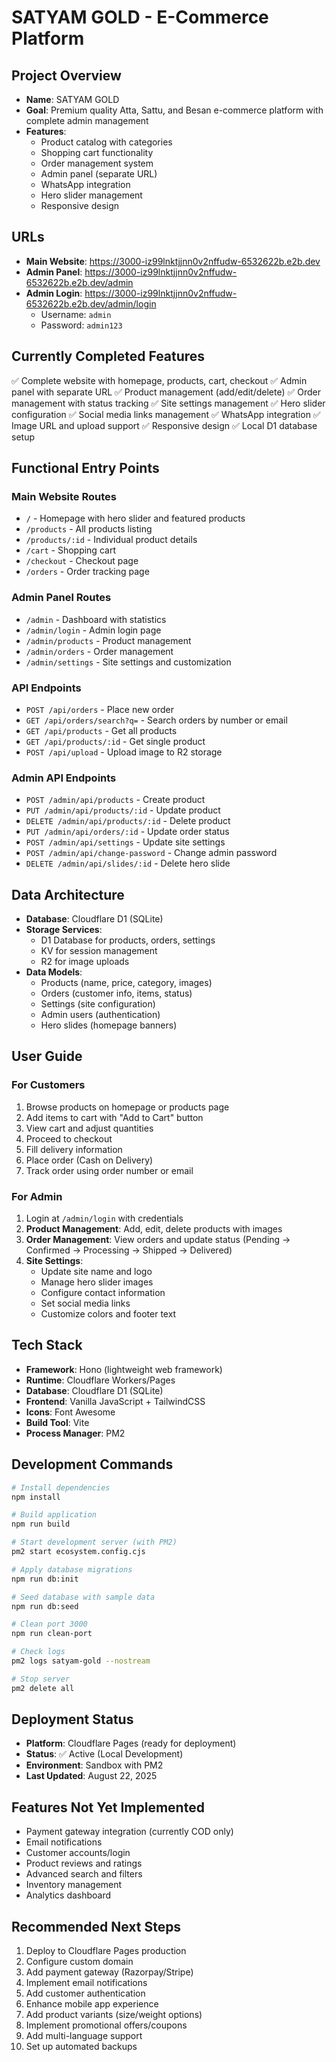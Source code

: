 # SATYAM GOLD - E-Commerce Platform

## Project Overview
- **Name**: SATYAM GOLD
- **Goal**: Premium quality Atta, Sattu, and Besan e-commerce platform with complete admin management
- **Features**: 
  - Product catalog with categories
  - Shopping cart functionality
  - Order management system
  - Admin panel (separate URL)
  - WhatsApp integration
  - Hero slider management
  - Responsive design

## URLs
- **Main Website**: https://3000-iz99lnktjjnn0v2nffudw-6532622b.e2b.dev
- **Admin Panel**: https://3000-iz99lnktjjnn0v2nffudw-6532622b.e2b.dev/admin
- **Admin Login**: https://3000-iz99lnktjjnn0v2nffudw-6532622b.e2b.dev/admin/login
  - Username: `admin`
  - Password: `admin123`

## Currently Completed Features
✅ Complete website with homepage, products, cart, checkout
✅ Admin panel with separate URL
✅ Product management (add/edit/delete)
✅ Order management with status tracking
✅ Site settings management
✅ Hero slider configuration
✅ Social media links management
✅ WhatsApp integration
✅ Image URL and upload support
✅ Responsive design
✅ Local D1 database setup

## Functional Entry Points

### Main Website Routes
- `/` - Homepage with hero slider and featured products
- `/products` - All products listing
- `/products/:id` - Individual product details
- `/cart` - Shopping cart
- `/checkout` - Checkout page
- `/orders` - Order tracking page

### Admin Panel Routes
- `/admin` - Dashboard with statistics
- `/admin/login` - Admin login page
- `/admin/products` - Product management
- `/admin/orders` - Order management
- `/admin/settings` - Site settings and customization

### API Endpoints
- `POST /api/orders` - Place new order
- `GET /api/orders/search?q=` - Search orders by number or email
- `GET /api/products` - Get all products
- `GET /api/products/:id` - Get single product
- `POST /api/upload` - Upload image to R2 storage

### Admin API Endpoints
- `POST /admin/api/products` - Create product
- `PUT /admin/api/products/:id` - Update product
- `DELETE /admin/api/products/:id` - Delete product
- `PUT /admin/api/orders/:id` - Update order status
- `POST /admin/api/settings` - Update site settings
- `POST /admin/api/change-password` - Change admin password
- `DELETE /admin/api/slides/:id` - Delete hero slide

## Data Architecture
- **Database**: Cloudflare D1 (SQLite)
- **Storage Services**: 
  - D1 Database for products, orders, settings
  - KV for session management
  - R2 for image uploads
- **Data Models**:
  - Products (name, price, category, images)
  - Orders (customer info, items, status)
  - Settings (site configuration)
  - Admin users (authentication)
  - Hero slides (homepage banners)

## User Guide

### For Customers
1. Browse products on homepage or products page
2. Add items to cart with "Add to Cart" button
3. View cart and adjust quantities
4. Proceed to checkout
5. Fill delivery information
6. Place order (Cash on Delivery)
7. Track order using order number or email

### For Admin
1. Login at `/admin/login` with credentials
2. **Product Management**: Add, edit, delete products with images
3. **Order Management**: View orders and update status (Pending → Confirmed → Processing → Shipped → Delivered)
4. **Site Settings**: 
   - Update site name and logo
   - Manage hero slider images
   - Configure contact information
   - Set social media links
   - Customize colors and footer text

## Tech Stack
- **Framework**: Hono (lightweight web framework)
- **Runtime**: Cloudflare Workers/Pages
- **Database**: Cloudflare D1 (SQLite)
- **Frontend**: Vanilla JavaScript + TailwindCSS
- **Icons**: Font Awesome
- **Build Tool**: Vite
- **Process Manager**: PM2

## Development Commands
```bash
# Install dependencies
npm install

# Build application
npm run build

# Start development server (with PM2)
pm2 start ecosystem.config.cjs

# Apply database migrations
npm run db:init

# Seed database with sample data
npm run db:seed

# Clean port 3000
npm run clean-port

# Check logs
pm2 logs satyam-gold --nostream

# Stop server
pm2 delete all
```

## Deployment Status
- **Platform**: Cloudflare Pages (ready for deployment)
- **Status**: ✅ Active (Local Development)
- **Environment**: Sandbox with PM2
- **Last Updated**: August 22, 2025

## Features Not Yet Implemented
- Payment gateway integration (currently COD only)
- Email notifications
- Customer accounts/login
- Product reviews and ratings
- Advanced search and filters
- Inventory management
- Analytics dashboard

## Recommended Next Steps
1. Deploy to Cloudflare Pages production
2. Configure custom domain
3. Add payment gateway (Razorpay/Stripe)
4. Implement email notifications
5. Add customer authentication
6. Enhance mobile app experience
7. Add product variants (size/weight options)
8. Implement promotional offers/coupons
9. Add multi-language support
10. Set up automated backups